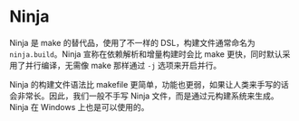 # Ninja

Ninja 是 make 的替代品，使用了不一样的 DSL，构建文件通常命名为 `ninja.build`。Ninja 宣称在依赖解析和增量构建时会比 make 更快，同时默认采用了并行编译，无需像 make 那样通过 `-j` 选项来开启并行。

Ninja 的构建文件语法比 makefile 更简单，功能也更弱，如果让人类来手写的话会非常长。因此，我们一般不手写 Ninja 文件，而是通过元构建系统来生成。Ninja 在 Windows 上也是可以使用的。